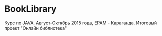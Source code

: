 # BookLibrary
Курс по JAVA. Август-Октябрь 2015 года, EPAM - Караганда. 
Итоговый проект "Онлайн библиотека"
